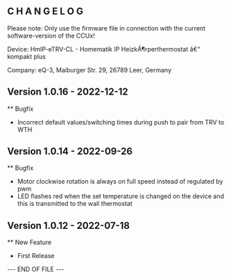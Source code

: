 ﻿C H A N G E L O G
-----------------

Please note: Only use the firmware file in connection with the current software-version of the CCUx!

Device:      HmIP-eTRV-CL - Homematik IP HeizkÃ¶rperthermostat â€“ kompakt plus

Company:     eQ-3, Maiburger Str. 29, 26789 Leer, Germany



Version 1.0.16 - 2022-12-12
--------------------------------------------------------------

** Bugfix
   * Incorrect default values/switching times during push to pair from TRV to WTH



Version 1.0.14 - 2022-09-26
--------------------------------------------------------------

** Bugfix
   * Motor clockwise rotation is always on full speed instead of regulated by pwm
   * LED flashes red when the set temperature is changed on the device and this is transmitted to the wall thermostat



Version 1.0.12 - 2022-07-18
--------------------------------------------------------------

** New Feature
   * First Release



--- END OF FILE ---
